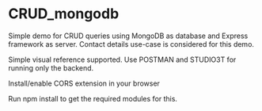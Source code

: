 # CRUD_mongodb

Simple demo for CRUD queries using MongoDB as database and Express framework as server.
Contact details use-case is considered for this demo.

Simple visual reference supported.
Use POSTMAN and STUDIO3T for running only the backend.

Install/enable CORS extension in your browser

Run npm install to get the required modules for this.
